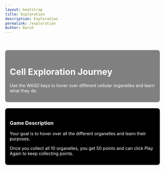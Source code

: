 ```yaml
---
layout: bootstrap
title: Exploration
description: Exploration
permalink: /exploration
Author: Darsh
---
```


<style>
  body {
    background-image: url('{{site.baseurl}}/images/cellexplorationlayout.jpg');
    background-size: cover;
    background-repeat: no-repeat;
    background-position: center;
  }
</style>

<!-- Bootstrap CSS for styling -->
<link href="https://stackpath.bootstrapcdn.com/bootstrap/4.5.2/css/bootstrap.min.css" rel="stylesheet">

<script type="module">
import { pythonURI, fetchOptions } from '{{ site.baseurl }}/assets/js/api/config.js';

function showPopup(message) {
  const popup = document.createElement("div");
  popup.textContent = message;
  Object.assign(popup.style, {
    position: "fixed", top: "50%", left: "50%", transform: "translate(-50%, -50%)",
    backgroundColor: "rgba(0, 0, 0, 0.8)", color: "white", padding: "20px",
    borderRadius: "8px", zIndex: "1000", textAlign: "center", fontSize: "18px"
  });
  document.body.appendChild(popup);
  setTimeout(() => document.body.removeChild(popup), 1000); // Popup lasts 1 second
}

async function updatePoints(points) {
  try {
    const response = await fetch(`${pythonURI}/api/points`, {
      ...fetchOptions,
      method: 'POST',
      headers: { 'Content-Type': 'application/json' },
      body: JSON.stringify({ points })
    });
    const data = await response.json();
    if (response.ok) {
      showPopup("You gained 10 points!");
    }
  } catch (error) {
    console.error('Error updating points:', error);
  }
}

document.addEventListener('DOMContentLoaded', function () {
  // Ensure the game-container and joystick-container exist
  const infoContainer = document.getElementById('info-container');

  if (!infoContainer) {
    console.error('Required containers are missing in the DOM.');
    return;
  }

  // Remove the game container entirely
  const gameContainer = document.getElementById('game-container');
  if (gameContainer) {
    gameContainer.remove();
  }

  // Remove joystick container
  const joystickContainer = document.getElementById('joystick-container');
  if (joystickContainer) {
    joystickContainer.remove();
  }

  // Create the canvas for the game
  const canvas = document.createElement('canvas');
  infoContainer.appendChild(canvas);
  canvas.width = 2000;
  canvas.height = 600;
  const ctx = canvas.getContext('2d');

  const player = { 
    x: 425, // Center horizontally (850 / 2)
    y: 300, // Center vertically (600 / 2)
    width: 75, // Match the default character width
    height: 75, // Match the default character height
    speed: 2, 
    dx: 0, 
    dy: 0 
  };

  const spriteImage = new Image();
  spriteImage.src = 'https://i.postimg.cc/PxDYNLjG/Default.png'; // Default character sprite

  spriteImage.onload = () => {
    gameLoop();
  };

  let discovered = new Set();
  let points = 0; // Initialize points
  const organelles = [
    { name: "Nucleus", x: 750, y: 300, r: 25, desc: "The central part of an atom that contains protons and neutrons. Also controls cell activities and contains DNA." },
    { name: "Chloroplast", x: 620, y: 180, r: 25, desc: "A part of a plant cell that helps the plant make its own food using sunlight, water, and carbon dioxide through photosynthesis." },
    { name: "Vacuole", x: 210, y: 465, r: 25, desc: "A vacuole is a storage space inside a cell that holds water, nutrients, or waste. It helps keep the cell clean and supports its shape." },
    { name: "Cell Wall", x: 700, y: 490, r: 25, desc: "The cell wall is a stiff outer layer found in plant cells that gives the cell shape, support, and protection. It is located outside the cell membrane." },
    { name: "Cell Membrane", x: 120, y: 315, r: 25, desc: "A cell membrane is a thin, flexible layer that surrounds a cell and controls what goes in and out, helping protect and support the cell." },
    { name: "Cytoplasm", x: 445, y: 90, r: 25, desc: "The gel-like substance inside a cell where the organelles float. It helps fill the cell and supports the cell’s activities." },
    { name: "Mitochondrion", x: 550, y: 400, r: 25, desc: "The part of a cell that makes energy from food. Oftenly referred to as the powerhouse of the cell." },
    { name: "Ribosome", x: 275, y: 200, r: 25, desc: "The ribosome is a tiny part of a cell that makes proteins, which the cell needs to grow and work properly." },
    { name: "Golgi Apparatus", x: 425, y: 510, r: 25, desc: "The part of the cell that packages and ships proteins and other materials to where they are needed. It works like a post office inside the cell." },
    { name: "Endoplasmic Reticulum", x: 110, y: 115, r: 25, desc: "A cell part that helps make and move proteins and fats. It comes in two types: Rough ER which has ribosomes and helps make proteins and Smooth ER which has no ribosomes and helps make fats/clean the cell." }
  ];

  // Move UI elements into the white square
  const whiteSquareContainer = document.createElement('div');
  Object.assign(whiteSquareContainer.style, {
    position: 'absolute',
    top: 'calc(50% + 350px)', // Same vertical position as the black square
    left: 'calc((100vw - 850px) / 2 - 350px)', // Mirrored horizontally to the left
    transform: 'translateY(-50%)',
    backgroundColor: 'white',
    width: '250px', // Same size as the black square
    height: 'auto', // Adjust height to fit all content
    minHeight: '300px', // Ensure a minimum height
    borderRadius: '6px',
    zIndex: '1001', // Ensure it appears above other elements
    padding: '10px', // Add padding for content
    color: 'black', // Set text color to black
    fontSize: '14px', // Ensure readability
    display: 'flex', // Use flexbox for better alignment
    flexDirection: 'column',
    justifyContent: 'flex-start', // Align content to the top
    alignItems: 'center' // Center content horizontally
  });
  document.body.appendChild(whiteSquareContainer);

  // Add "Statistics" title centered at the top
  const title = document.createElement('h3');
  title.textContent = "Statistics";
  title.style.marginBottom = '20px'; // Add spacing below the title
  title.style.textAlign = 'center'; // Center the title
  title.style.color = 'black'; // Set text color to black
  title.style.fontWeight = 'bold'; // Make the text bold
  whiteSquareContainer.appendChild(title);

  // Append "Organelles Discovered" text and points to the white square
  const progressSpan = document.createElement('span');
  const progressDiv = document.createElement('div');
  progressDiv.classList.add('mb-3');
  progressDiv.innerHTML = "<strong>Organelles Discovered:</strong> ";
  progressDiv.style.color = 'black'; // Set text color to black
  progressDiv.appendChild(progressSpan);
  whiteSquareContainer.appendChild(progressDiv);

  const pointsDiv = document.createElement('div'); // Points display
  pointsDiv.classList.add('mb-3');
  pointsDiv.innerHTML = `<strong>Points:</strong> <span id="points-counter" style="color: black;">0</span>`;
  pointsDiv.style.color = 'black'; // Set text color to black
  whiteSquareContainer.appendChild(pointsDiv);

  // Append organelle name and description to the white square
  const infoBox = document.createElement('div');
  infoBox.style.color = 'black'; // Set text color to black
  infoBox.style.marginTop = '10px'; // Add spacing
  infoBox.style.textAlign = 'center'; // Center the description text
  whiteSquareContainer.appendChild(infoBox);

  // Ensure the white square is visible and brought to the front
  whiteSquareContainer.style.visibility = 'visible';

  const endScreen = document.createElement('div');
  endScreen.id = 'endScreen';
  Object.assign(endScreen.style, {
    display: 'none', position: 'fixed', top: '0', left: '0', width: '100vw', height: '100vh',
    background: 'rgba(0, 0, 0, 0.85)', color: 'white', justifyContent: 'center', alignItems: 'center',
    flexDirection: 'column', zIndex: '9999'
  });
  const endMessage = document.createElement('h1');
  endMessage.id = 'endMessage';
  const playAgainBtn = document.createElement('button');
  playAgainBtn.id = 'playAgainBtn';
  playAgainBtn.textContent = '🔁 Play Again';
  playAgainBtn.style.padding = '10px 20px';
  playAgainBtn.style.fontSize = '18px';
  playAgainBtn.style.background = '#4caf50';
  playAgainBtn.style.color = 'white';
  playAgainBtn.style.border = 'none';
  playAgainBtn.style.borderRadius = '5px';
  playAgainBtn.style.cursor = 'pointer';
  playAgainBtn.onclick = () => location.reload();
  endScreen.appendChild(endMessage);
  endScreen.appendChild(playAgainBtn);
  document.body.appendChild(endScreen);

  // Add resized icon3.png to the middle-right of the canvas
  const iconContainer = document.createElement('div');
  Object.assign(iconContainer.style, {
    position: 'absolute',
    top: 'calc(50% + 350px)', // Move 200px down
    right: 'calc((100vw - 850px) / 2 - 350px)', // Move 400px to the right
    transform: 'translateY(-50%)',
    backgroundColor: 'black',
    padding: '10px', // 5x original padding
    borderRadius: '6px',
    zIndex: '1000'
  });
  const iconImage = document.createElement('img');
  iconImage.src = '{{ site.baseurl }}/images/icon3.png';
  iconImage.alt = 'Icon';
  iconImage.style.width = '250px'; // 5x original width
  iconImage.style.height = '250px'; // 5x original height
  iconContainer.appendChild(iconImage);
  document.body.appendChild(iconContainer);

  // Add a white square mirrored to the left middle side
  const whiteSquareContainerLeft = document.createElement('div');
  Object.assign(whiteSquareContainerLeft.style, {
    position: 'absolute',
    top: 'calc(50% + 340px)', // Same vertical position as the black square
    left: 'calc((100vw - 850px) / 2 - 400px)', // Mirrored horizontally to the left
    transform: 'translateY(-50%)',
    backgroundColor: 'white',
    width: '350px', // Same size as the black square
    height: '450px', // Same size as the black square
    borderRadius: '6px',
    zIndex: '1000'
  });
  document.body.appendChild(whiteSquareContainerLeft);

  // Functions for the game
  function drawPlayer() {
    ctx.drawImage(spriteImage, player.x - player.width / 2, player.y - player.height / 2, player.width, player.height);
  }

  function drawOrganelles() {
    organelles.forEach(o => {
      ctx.beginPath();
      ctx.arc(o.x, o.y, o.r, 0, Math.PI * 2);
      ctx.fillStyle = discovered.has(o.name) ? '#ffe600' : '#0000ff'; // Yellow if discovered, blue otherwise
      ctx.fill();
      ctx.stroke();

      // Center the text above the circle
      ctx.fillStyle = '#000';
      ctx.textAlign = 'center'; // Center the text horizontally
      ctx.textBaseline = 'bottom'; // Align text just above the circle
      ctx.fillText(o.name, o.x, o.y - o.r - 5); // Position text above the circle
    });
  }

  function detectCollisions() {
    organelles.forEach(o => {
      const dist = Math.hypot(player.x - o.x, player.y - o.y);
      if (dist < player.width / 2 + o.r && !discovered.has(o.name)) {
        discovered.add(o.name);
        points += 10; // Add 10 points for each interaction
        document.getElementById('points-counter').textContent = points; // Update points display
        progressSpan.textContent = discovered.size;
        infoBox.style.display = 'block';
        infoBox.innerHTML = `<strong>${o.name}</strong><br>${o.desc}`;
        updatePoints(10); // Call the API to update points

        if (discovered.size === organelles.length) {
          endMessage.textContent = "🎉 You learned about all the organelles!";
          endScreen.style.display = 'flex';
        }
      }
    });
  }

  function updatePlayer() {
    player.x += player.dx;
    player.y += player.dy;

    // Restrict movement within the boundaries of 0,0,750,750
    player.x = Math.max(0 + player.width / 2, Math.min(850 - player.width / 2, player.x)); // Restrict x between 0 and 750
    player.y = Math.max(0 + player.height / 2, Math.min(600 - player.height / 2, player.y)); // Restrict y between 0 and 750
  }

  function gameLoop() {
    // Clear the entire canvas
    ctx.clearRect(0, 0, canvas.width, canvas.height);

    // Set the playable area's background to forest green
    ctx.fillStyle = '#228B22'; // Forest green
    ctx.fillRect(0, 0, 850, 600); // Fill the area between x: 75-1375 and y: 50-1000

    drawOrganelles();
    drawPlayer();
    detectCollisions();
    updatePlayer();
    requestAnimationFrame(gameLoop);
  }

  function resetPlayer() {
    player.x = 100;
    player.y = 100;
    player.dx = 0;
    player.dy = 0;
  }

  // Ensure WASD controls are the only input method
  document.addEventListener('keydown', (event) => {
    switch (event.key) {
      case 'w':
        player.dy = -player.speed;
        break;
      case 'a':
        player.dx = -player.speed;
        break;
      case 's':
        player.dy = player.speed;
        break;
      case 'd':
        player.dx = player.speed;
        break;
    }
  });

  document.addEventListener('keyup', (event) => {
    switch (event.key) {
      case 'w':
      case 's':
        player.dy = 0;
        break;
      case 'a':
      case 'd':
        player.dx = 0;
        break;
    }
  });

  // Start the game loop
  gameLoop();
});
</script>

<!-- Bootstrap JS and NippleJS for the joystick -->
<script src="https://cdnjs.cloudflare.com/ajax/libs/nipplejs/0.9.0/nipplejs.min.js"></script>
<script src="https://code.jquery.com/jquery-3.5.1.slim.min.js"></script>
<script src="https://cdn.jsdelivr.net/npm/@popperjs/core@2.5.2/dist/umd/popper.min.js"></script>
<script src="https://stackpath.bootstrapcdn.com/bootstrap/4.5.2/js/bootstrap.min.js"></script>

<!-- Container for game and UI -->
<div class="container">
  <div class="row">
    <div class="col-md-12 text-center">
      <div style="background-color: gray; color: white; padding: 15px; border-radius: 8px; margin-top: 50px;">
        <h1>   Cell Exploration Journey</h1>
        <p>Use the WASD keys to hover over different cellular organelles and learn what they do.</p>
      </div>
    </div>
  </div>
  <div class="row">
    <div class="col-md-12 text-center" style="margin-top: 20px;">
      <div style="background-color: black; color: white; padding: 15px; border-radius: 8px;">
        <h3>Game Description</h3>
        <p>Your goal is to hover over all the different organelles and learn their purposes.</p>
        <p>Once you collect all 10 organelles, you get 50 points and can click Play Again to keep collecting points.</p>
      </div>
    </div>
  </div>
  <div class="row">
    <div class="col-md-4" id="info-container" style="margin-left: 20px;">
      <!-- Progress and organelle info will be shown here -->
    </div>
  </div>
</div>
